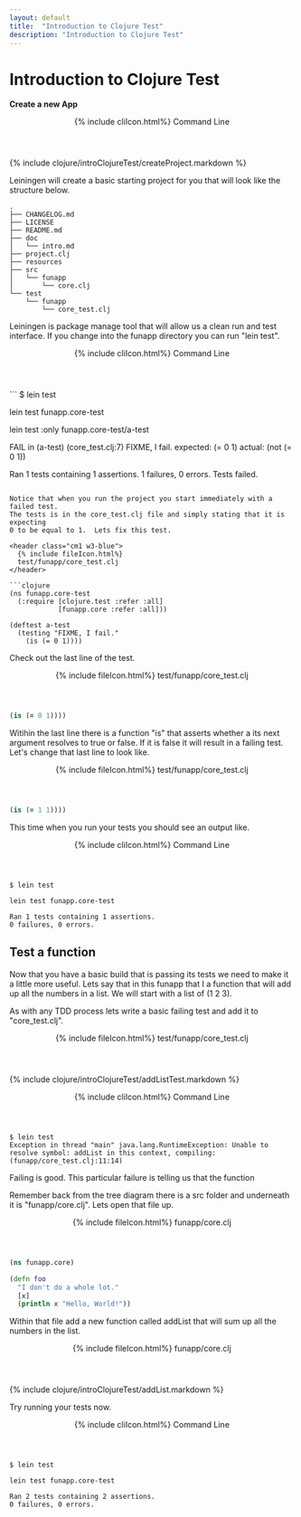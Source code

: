 ```yaml
---
layout: default
title:  "Introduction to Clojure Test"
description: "Introduction to Clojure Test"
---
```

# Introduction to Clojure Test

**Create a new App**

<header class="cm1 w3-grey">
  {% include cliIcon.html%}
  Command Line
</header>

{% include clojure/introClojureTest/createProject.markdown %}

Leiningen will create a basic starting project for you that will look like the
structure below.

```
.
├── CHANGELOG.md
├── LICENSE
├── README.md
├── doc
│   └── intro.md
├── project.clj
├── resources
├── src
│   └── funapp
│       └── core.clj
└── test
    └── funapp
        └── core_test.clj
```

Leiningen is package manage tool that will allow us a clean run and test
interface. If you change into the funapp directory you can run "lein test".

<header class="cm1 w3-grey">
  {% include cliIcon.html%}
  Command Line
</header>
```
$ lein test

lein test funapp.core-test

lein test :only funapp.core-test/a-test

FAIL in (a-test) (core_test.clj:7)
FIXME, I fail.
expected: (= 0 1)
  actual: (not (= 0 1))

Ran 1 tests containing 1 assertions.
1 failures, 0 errors.
Tests failed.
```

Notice that when you run the project you start immediately with a failed test.
The tests is in the core_test.clj file and simply stating that it is expecting
0 to be equal to 1.  Lets fix this test.

<header class="cm1 w3-blue">
  {% include fileIcon.html%}
  test/funapp/core_test.clj
</header>

```clojure
(ns funapp.core-test
  (:require [clojure.test :refer :all]
            [funapp.core :refer :all]))

(deftest a-test
  (testing "FIXME, I fail."
    (is (= 0 1))))
```

Check out the last line of the test.

<header class="cm1 w3-blue">
  {% include fileIcon.html%}
  test/funapp/core_test.clj
</header>

```clojure
(is (= 0 1))))
```

Witihin the last line there is a function "is" that asserts whether a its next
argument resolves to true or false.  If it is false it will result in a failing
test.  Let's change that last line to look like.

<header class="cm1 w3-blue">
  {% include fileIcon.html%}
  test/funapp/core_test.clj
</header>

```clojure
(is (= 1 1))))
```

This time when you run your tests you should see an output like.

<header class="cm1 w3-grey">
  {% include cliIcon.html%}
  Command Line
</header>

```
$ lein test

lein test funapp.core-test

Ran 1 tests containing 1 assertions.
0 failures, 0 errors.
```

## Test a function

Now that you have a basic build that is passing its tests we need to make it
a little more useful.  Lets say that in this funapp that I a function that will
add up all the numbers in a list.  We will start with a list of (1 2 3).

As with any TDD process lets write a basic failing test and add it to
"core_test.clj".

<header class="cm1 w3-blue">
  {% include fileIcon.html%}
  test/funapp/core_test.clj
</header>

{% include clojure/introClojureTest/addListTest.markdown %}

<header class="cm1 w3-grey">
  {% include cliIcon.html%}
  Command Line
</header>

```
$ lein test
Exception in thread "main" java.lang.RuntimeException: Unable to resolve symbol: addList in this context, compiling:(funapp/core_test.clj:11:14)
```

Failing is good.  This particular failure is telling us that the function

Remember back from the tree diagram there is a src folder and underneath it is
"funapp/core.clj".  Lets open that file up.

<header class="cm1 w3-blue">
  {% include fileIcon.html%}
  funapp/core.clj
</header>

```clojure
(ns funapp.core)

(defn foo
  "I don't do a whole lot."
  [x]
  (println x "Hello, World!"))
```

Within that file add a new function called addList that will sum up all the
numbers in the list.

<header class="cm1 w3-blue">
  {% include fileIcon.html%}
  funapp/core.clj
</header>
{% include clojure/introClojureTest/addList.markdown %}

Try running your tests now.

<header class="cm1 w3-grey">
  {% include cliIcon.html%}
  Command Line
</header>

```
$ lein test

lein test funapp.core-test

Ran 2 tests containing 2 assertions.
0 failures, 0 errors.
```

